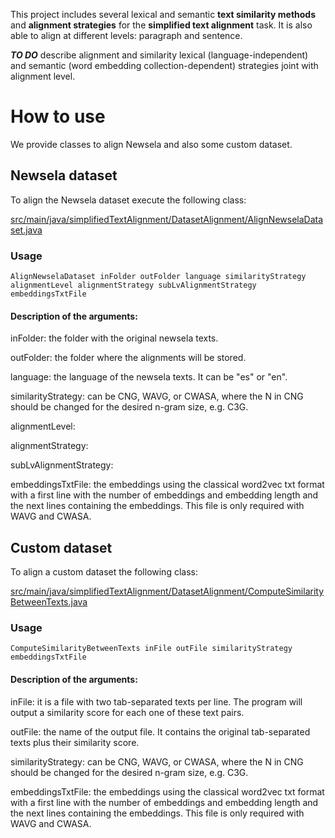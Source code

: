 This project includes several lexical and semantic  **text similarity methods** and **alignment strategies** for the **simplified text alignment** task. It is also able to align at different levels: paragraph and sentence. 

**_TO DO_** describe alignment and similarity lexical (language-independent) and semantic (word embedding collection-dependent) strategies joint with alignment level. 

# How to use

We provide classes to align Newsela and also some custom dataset.

## Newsela dataset

To align the Newsela dataset execute the following class:

[src/main/java/simplifiedTextAlignment/DatasetAlignment/AlignNewselaDataset.java](src/main/java/simplifiedTextAlignment/DatasetAlignment/AlignNewselaDataset.java)

### Usage

```
AlignNewselaDataset inFolder outFolder language similarityStrategy alignmentLevel alignmentStrategy subLvAlignmentStrategy embeddingsTxtFile

```

#### Description of the arguments:

inFolder: the folder with the original newsela texts.

outFolder: the folder where the alignments will be stored.

language: the language of the newsela texts. It can be "es" or "en".

similarityStrategy: can be CNG, WAVG, or CWASA, where the N in CNG should be changed for the desired n-gram size, e.g. C3G.

alignmentLevel:

alignmentStrategy:

subLvAlignmentStrategy:

embeddingsTxtFile: the embeddings using the classical word2vec txt format with a first line with the number of embeddings and embedding length and the next lines containing the embeddings. This file is only required with WAVG and CWASA.

## Custom dataset

To align a custom dataset the following class:

[src/main/java/simplifiedTextAlignment/DatasetAlignment/ComputeSimilarityBetweenTexts.java](src/main/java/simplifiedTextAlignment/DatasetAlignment/ComputeSimilarityBetweenTexts.java)

### Usage

```
ComputeSimilarityBetweenTexts inFile outFile similarityStrategy embeddingsTxtFile

```

#### Description of the arguments:

inFile: it is a file with two tab-separated texts per line. The program will output a similarity score for each one of these text pairs.

outFile: the name of the output file. It contains the original tab-separated texts plus their similarity score.

similarityStrategy: can be CNG, WAVG, or CWASA, where the N in CNG should be changed for the desired n-gram size, e.g. C3G.	

embeddingsTxtFile: the embeddings using the classical word2vec txt format with a first line with the number of embeddings and embedding length and the next lines containing the embeddings. This file is only required with WAVG and CWASA.

